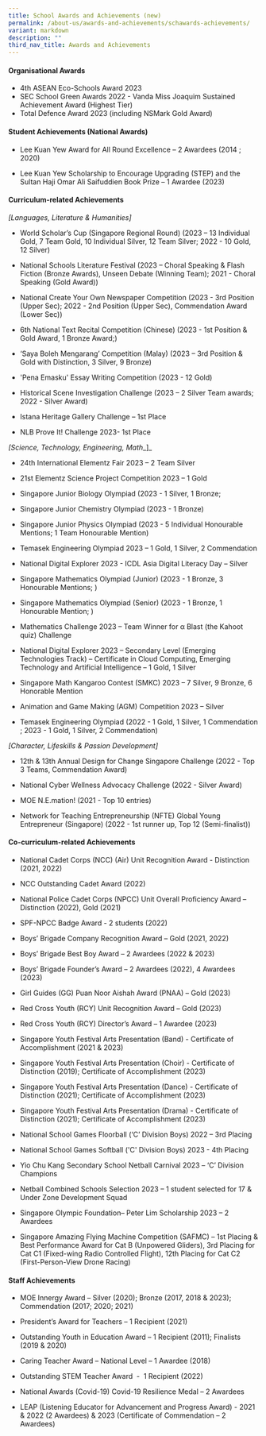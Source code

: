```yaml
---
title: School Awards and Achievements (new)
permalink: /about-us/awards-and-achievements/schawards-achievements/
variant: markdown
description: ""
third_nav_title: Awards and Achievements
---
```

####   Organisational Awards

* 4th ASEAN Eco-Schools Award 2023
* SEC School Green Awards 2022 - Vanda Miss Joaquim Sustained Achievement Award (Highest Tier)
* Total Defence Award 2023 (including NSMark Gold Award)

#### Student Achievements (National Awards)

* Lee Kuan Yew Award for All Round Excellence – 2 Awardees (2014 ; 2020)  
  

* Lee Kuan Yew Scholarship to Encourage Upgrading (STEP) and the Sultan Haji Omar Ali Saifuddien Book Prize – 1 Awardee (2023)

#### Curriculum-related Achievements

  
_\[Languages, Literature & Humanities\]_

* World Scholar’s Cup (Singapore Regional Round) (2023 – 13 Individual Gold, 7 Team Gold, 10 Individual Silver, 12 Team Silver; 2022 - 10 Gold, 12 Silver)

* National Schools Literature Festival (2023 – Choral Speaking & Flash Fiction (Bronze Awards), Unseen Debate (Winning Team); 2021 - Choral Speaking (Gold Award))

* National Create Your Own Newspaper Competition (2023 - 3rd Position (Upper Sec); 2022 - 2nd Position (Upper Sec), Commendation Award (Lower Sec))

* 6th National Text Recital Competition (Chinese) (2023 - 1st Position & Gold Award, 1 Bronze Award;)

* ‘Saya Boleh Mengarang’ Competition (Malay) (2023 – 3rd Position & Gold with Distinction, 3 Silver, 9 Bronze)

* 'Pena Emasku' Essay Writing Competition (2023 - 12 Gold) 

* Historical Scene Investigation Challenge (2023 – 2 Silver Team awards; 2022 - Silver Award)

* Istana Heritage Gallery Challenge – 1st Place

* NLB Prove It! Challenge 2023- 1st Place

_\[Science, Technology, Engineering, Math__\]_

* 24th International Elementz Fair 2023 – 2 Team Silver

* 21st Elementz Science Project Competition 2023 – 1 Gold

* Singapore Junior Biology Olympiad (2023 - 1 Silver, 1 Bronze; 

*  Singapore Junior Chemistry Olympiad (2023 - 1 Bronze)

*  Singapore Junior Physics Olympiad (2023 - 5 Individual Honourable Mentions; 1 Team Honourable Mention)

* Temasek Engineering Olympiad 2023 – 1 Gold, 1 Silver, 2 Commendation

* National Digital Explorer 2023 - ICDL Asia Digital Literacy Day – Silver

* Singapore Mathematics Olympiad (Junior) (2023 - 1 Bronze, 3 Honourable Mentions; )

* Singapore Mathematics Olympiad (Senior) (2023 - 1 Bronze, 1 Honourable Mention; )

* Mathematics Challenge 2023 – Team Winner for α Blast (the Kahoot quiz) Challenge

* National Digital Explorer 2023 – Secondary Level (Emerging Technologies Track) – Certificate in Cloud Computing, Emerging Technology and Artificial Intelligence – 1 Gold, 1 Silver

* Singapore Math Kangaroo Contest (SMKC) 2023 – 7 Silver, 9 Bronze, 6 Honorable Mention

* Animation and Game Making (AGM) Competition 2023 – Silver

* Temasek Engineering Olympiad (2022 - 1 Gold, 1 Silver, 1 Commendation ; 2023 - 1 Gold, 1 Silver, 2 Commendation) 
 
_\[Character, Lifeskills & Passion Development]_
* 12th & 13th Annual Design for Change Singapore Challenge (2022 - Top 3 Teams, Commendation Award)

* National Cyber Wellness Advocacy Challenge (2022 - Silver Award)

* MOE N.E.mation! (2021 - Top 10 entries)

* Network for Teaching Entrepreneurship (NFTE) Global Young Entrepreneur (Singapore) (2022 - 1st runner up, Top 12 (Semi-finalist))

#### Co-curriculum-related Achievements  


* National Cadet Corps (NCC) (Air) Unit Recognition Award - Distinction (2021, 2022)
* NCC Outstanding Cadet Award (2022)
  

* National Police Cadet Corps (NPCC) Unit Overall Proficiency Award – Distinction (2022), Gold (2021)
* SPF-NPCC Badge Award - 2 students (2022)
  

* Boys’ Brigade Company Recognition Award – Gold (2021, 2022)  

* Boys’ Brigade Best Boy Award – 2 Awardees (2022 & 2023)
  
* Boys’ Brigade Founder’s Award – 2 Awardees (2022), 4 Awardees (2023)
  
* Girl Guides (GG) Puan Noor Aishah Award (PNAA) – Gold (2023)
  
* Red Cross Youth (RCY) Unit Recognition Award – Gold (2023)  
* Red Cross Youth (RCY) Director’s Award – 1 Awardee (2023) 

* Singapore Youth Festival Arts Presentation (Band) - Certificate of Accomplishment (2021 & 2023)
* Singapore Youth Festival Arts Presentation (Choir) - Certificate of Distinction (2019); Certificate of Accomplishment (2023)
* Singapore Youth Festival Arts Presentation (Dance) - Certificate of Distinction (2021); Certificate of Accomplishment (2023)
* Singapore Youth Festival Arts Presentation (Drama) - Certificate of Distinction (2021); Certificate of Accomplishment (2023)
  
* National School Games Floorball (‘C’ Division Boys) 2022 – 3rd Placing  
  

* National School Games Softball ('C' Division Boys) 2023 - 4th Placing  
  

* Yio Chu Kang Secondary School Netball Carnival 2023 – ‘C’ Division Champions  
  

* Netball Combined Schools Selection 2023 – 1 student selected for 17 & Under Zone Development Squad  
  

* Singapore Olympic Foundation– Peter Lim Scholarship 2023 – 2 Awardees  
  

* Singapore Amazing Flying Machine Competition (SAFMC) – 1st Placing & Best Performance Award for Cat B (Unpowered Gliders), 3rd Placing for Cat C1 (Fixed-wing Radio Controlled Flight), 12th Placing for Cat C2 (First-Person-View Drone Racing)

#### Staff Achievements
 
* MOE Innergy Award – Silver (2020); Bronze (2017, 2018 & 2023); Commendation (2017; 2020; 2021)  
  

* President’s Award for Teachers – 1 Recipient (2021)  
  

* Outstanding Youth in Education Award – 1 Recipient (2011); Finalists (2019 & 2020)  
  

* Caring Teacher Award – National Level – 1 Awardee (2018)  
  

* Outstanding STEM Teacher Award  -  1 Recipient (2022)  
  

* National Awards (Covid-19) Covid-19 Resilience Medal – 2 Awardees  
  

* LEAP (Listening Educator for Advancement and Progress Award) - 2021 & 2022 (2 Awardees) & 2023 (Certificate of Commendation – 2 Awardees)